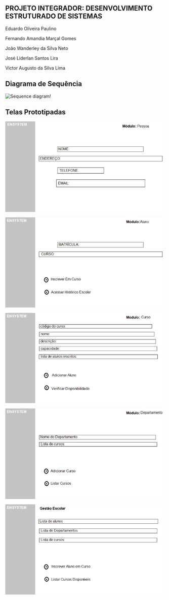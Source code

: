 ## PROJETO INTEGRADOR: DESENVOLVIMENTO ESTRUTURADO DE SISTEMAS


Eduardo Oliveira Paulino

Fernando Amandia Marçal Gomes

João Wanderley da Silva Neto

José Liderlan Santos Lira

Victor Augusto da Silva Lima


## Diagrama de Sequência

![Sequence diagram!](/PI2024/blob/main/sequence.jpeg "sequence diagram image")

## Telas Prototipadas

![Screen by system!](/system1.png "system1 by system")

![Screen by system!](/system2.png "system2 by system")

![Screen by system!](/system3.png "system3 by system")

![Screen by system!](/system4.png "system4 by system")

![Screen by system!](/system5.png "system5 by system")
